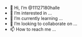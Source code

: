 - 👋 Hi, I’m @11127180halle
- 👀 I’m interested in ...
- 🌱 I’m currently learning ...
- 💞️ I’m looking to collaborate on ...
- 📫 How to reach me ...

<!---
11127180halle/11127180halle is a ✨ special ✨ repository because its `README.md` (this file) appears on your GitHub profile.
You can click the Preview link to take a look at your changes.
--->
